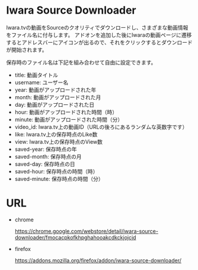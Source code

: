 # Iwara Source Downloader

Iwara.tvの動画をSourceのクオリティでダウンロードし、さまざまな動画情報をファイル名に付与します。
アドオンを追加した後にIwaraの動画ページに遷移するとアドレスバーにアイコンが出るので、それをクリックするとダウンロードが開始されます。

保存時のファイル名は下記を組み合わせて自由に設定できます。

- title: 動画タイトル
- username: ユーザー名
- year: 動画がアップロードされた年
- month: 動画がアップロードされた月
- day: 動画がアップロードされた日
- hour: 動画がアップロードされた時間（時）
- minute: 動画がアップロードされた時間（分）
- video_id: Iwara.tv上の動画ID（URLの後ろにあるランダムな英数字です）
- like: Iwara.tv上の保存時点のLike数
- view: Iwara.tv上の保存時点のView数
- saved-year: 保存時点の年
- saved-month: 保存時点の月
- saved-day: 保存時点の日
- saved-hour: 保存時点の時間（時）
- saved-minute: 保存時点の時間（分）

# URL

- chrome

  https://chrome.google.com/webstore/detail/iwara-source-downloader/fmocacpkofkhpghahooakcdkckjojcjd

- firefox

  https://addons.mozilla.org/firefox/addon/iwara-source-downloader/